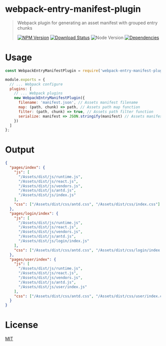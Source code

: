 # webpack-entry-manifest-plugin

> Webpack plugin for generating an asset manifest with grouped entry chunks
>
> [![NPM Version][npm-image]][npm-url]
> [![Download Status][download-image]][npm-url]
> ![Node Version][node-image]
> [![Dependencies][david-image]][david-url]

# Usage

```js
const WebpackEntryManifestPlugin = require('webpack-entry-manifest-plugin');

module.exports = {
  // ... Webpack configure
  plugins: [
    // ... Webpack plugins
    new WebpackEntryManifestPlugin({
      filename: 'manifest.json', // Assets manifest filename
      map: (path, chunk) => path, // Assets path map function
      filter: (path, chunk) => true, // Assets path filter function
      serialize: manifest => JSON.stringify(manifest) // Assets manifest serialize function
    })
  ]
};
```

# Output

```json
{
  "pages/index": {
    "js": [
      "/Assets/dist/js/runtime.js",
      "/Assets/dist/js/react.js",
      "/Assets/dist/js/vendors.js",
      "/Assets/dist/js/antd.js",
      "/Assets/dist/js/index.js"
    ],
    "css": ["/Assets/dist/css/antd.css", "/Assets/dist/css/index.css"]
  },
  "pages/login/index": {
    "js": [
      "/Assets/dist/js/runtime.js",
      "/Assets/dist/js/react.js",
      "/Assets/dist/js/vendors.js",
      "/Assets/dist/js/antd.js",
      "/Assets/dist/js/login/index.js"
    ],
    "css": ["/Assets/dist/css/antd.css", "/Assets/dist/css/login/index.css"]
  },
  "pages/user/index": {
    "js": [
      "/Assets/dist/js/runtime.js",
      "/Assets/dist/js/react.js",
      "/Assets/dist/js/vendors.js",
      "/Assets/dist/js/antd.js",
      "/Assets/dist/js/user/index.js"
    ],
    "css": ["/Assets/dist/css/antd.css", "/Assets/dist/css/user/index.css"]
  }
}
```

# License

[MIT](LICENSE)

[david-image]: http://img.shields.io/david/nuintun/webpack-entry-manifest-plugin.svg?style=flat-square
[david-url]: https://david-dm.org/nuintun/webpack-entry-manifest-plugin
[node-image]: http://img.shields.io/node/v/webpack-entry-manifest-plugin.svg?style=flat-square
[npm-image]: http://img.shields.io/npm/v/webpack-entry-manifest-plugin.svg?style=flat-square
[npm-url]: https://www.npmjs.org/package/webpack-entry-manifest-plugin
[download-image]: http://img.shields.io/npm/dm/webpack-entry-manifest-plugin.svg?style=flat-square

